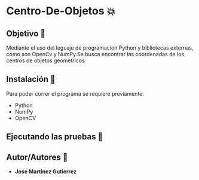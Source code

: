 # Centro-De-Objetos :collision:

## Objetivo :dart:
Mediante el uso del leguaje de programacion Python y bibliotecas externas, como son OpenCv y NumPy.Se busca encontrar las coordenadas de los centros de objetos geometricos

## Instalación :wrench:
Para poder correr el programa se requiere previamente:
* Python
* NumPy
* OpenCV

## Ejecutando las pruebas :memo:

## Autor/Autores :pushpin:
* **Jose Martinez Gutierrez**
